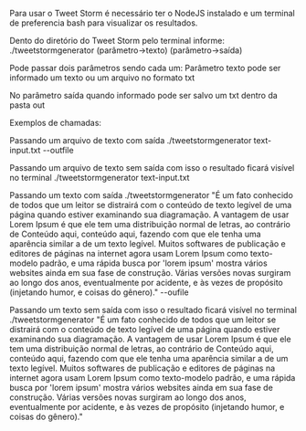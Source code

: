 Para usar o Tweet Storm é necessário ter o NodeJS instalado e um terminal de preferencia bash para visualizar os resultados.

Dento do diretório do Tweet Storm pelo terminal informe:
./tweetstormgenerator (parâmetro->texto) (parâmetro->saída)

Pode passar dois parâmetros sendo cada um:
Parâmetro texto pode ser informado um texto ou um arquivo no formato txt

No parâmetro saída quando informado pode ser salvo um txt dentro da pasta out

Exemplos de chamadas:

Passando um arquivo de texto com saída
./tweetstormgenerator text-input.txt --outfile

Passando um arquivo de texto sem saída com isso o resultado ficará visível no terminal
./tweetstormgenerator text-input.txt


Passando um texto com saída
./tweetstormgenerator "É um fato conhecido de todos que um leitor se distrairá com o conteúdo de texto legível de uma página quando estiver examinando sua diagramação. A vantagem de usar Lorem Ipsum é que ele tem uma distribuição normal de letras, ao contrário de Conteúdo aqui, conteúdo aqui, fazendo com que ele tenha uma aparência similar a de um texto legível. Muitos softwares de publicação e editores de páginas na internet agora usam Lorem Ipsum como texto-modelo padrão, e uma rápida busca por 'lorem ipsum' mostra vários websites ainda em sua fase de construção. Várias versões novas surgiram ao longo dos anos, eventualmente por acidente, e às vezes de propósito (injetando humor, e coisas do gênero)." --oufile


Passando um texto sem saída com isso o resultado ficará visível no terminal
./tweetstormgenerator "É um fato conhecido de todos que um leitor se distrairá com o conteúdo de texto legível de uma página quando estiver examinando sua diagramação. A vantagem de usar Lorem Ipsum é que ele tem uma distribuição normal de letras, ao contrário de Conteúdo aqui, conteúdo aqui, fazendo com que ele tenha uma aparência similar a de um texto legível. Muitos softwares de publicação e editores de páginas na internet agora usam Lorem Ipsum como texto-modelo padrão, e uma rápida busca por 'lorem ipsum' mostra vários websites ainda em sua fase de construção. Várias versões novas surgiram ao longo dos anos, eventualmente por acidente, e às vezes de propósito (injetando humor, e coisas do gênero)."